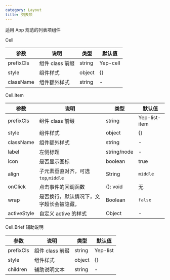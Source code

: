 ```yaml
---
category: Layout
title: 列表项
---
```


适用 App 规范的列表项组件

<DEMO>

Cell

| 参数      | 说明            | 类型   | 默认值   |
| --------- | --------------- | ------ | -------- |
| prefixCls | 组件 class 前缀 | string | Yep-cell |
| style     | 组件样式        | object | {}       |
| className | 组件额外样式    | string | -        |

Cell.Item

| 参数        | 说明                                     | 类型        | 默认值        |
| ----------- | ---------------------------------------- | ----------- | ------------- |
| prefixCls   | 组件 class 前缀                          | string      | Yep-list-item |
| style       | 组件样式                                 | object      | {}            |
| className   | 组件额外样式                             | string      | -             |
| label       | 左侧标题                                 | string/node | -             |
| icon        | 是否显示图标                             | boolean     | true          |
| align       | 子元素垂直对齐，可选`top`,`middle`       | String      | `middle`      |
| onClick     | 点击事件的回调函数                       | (): void    | 无            |
| wrap        | 是否换行，默认情况下，文字超长会被隐藏， | Boolean     | `false`       |
| activeStyle | 自定义 active 的样式                     | Object      | -             |

Cell.Brief 辅助说明

| 参数      | 说明            | 类型   | 默认值   |
| --------- | --------------- | ------ | -------- |
| prefixCls | 组件 class 前缀 | string | Yep-list |
| style     | 组件样式        | object | {}       |
| children  | 辅助说明文本    | string | -        |
